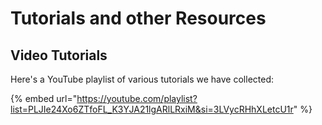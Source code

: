# Tutorials and other Resources

## Video Tutorials

Here's a YouTube playlist of various tutorials we have collected:

{% embed url="https://youtube.com/playlist?list=PLJIe24Xo6ZTfoFL_K3YJA21lgARlLRxiM&si=3LVycRHhXLetcU1r" %}
